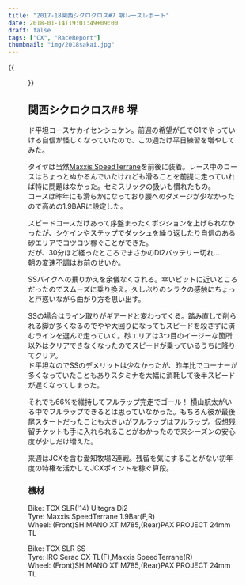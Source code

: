 ```yaml
---
title: "2017-18関西シクロクロス#7 堺レースレポート"
date: 2018-01-14T19:01:49+09:00
draft: false
tags: ["CX", "RaceReport"]
thumbnail: "img/2018sakai.jpg"
---
```

{{<figure src="/img/2018sakai.jpg">}}
## 関西シクロクロス#8 堺
ド平坦コースサカイセンシュケン。前週の希望が丘でC1でやっていける自信が怪しくなっていたので、この週だけ平日練習を増やしてみた。

タイヤは当然[Maxxis SpeedTerrane](http://amzn.to/2Fd1SiG)を前後に装着。レース中のコースはちょっとぬかるんでいたけれども滑ることを前提に走っていれば特に問題はなかった。セミスリックの扱いも慣れたもの。\
コースは昨年にも滑らかになっており腰へのダメージが少なかったので高めの1.9BARに設定した。

スピードコースだけあって序盤まったくポジションを上げられなかったが、シケインやステップでダッシュを繰り返したり自信のある砂エリアでコツコツ稼ぐことができた。\
だが、30分ほど経ったところでまさかのDi2バッテリー切れ…\
朝の変速不調はお前のせいか。

SSバイクへの乗りかえを余儀なくされる。幸いピットに近いところだったのでスムーズに乗り換え。久しぶりのシラクの感触にちょっと戸惑いながら曲がり方を思い出す。

SSの場合はライン取りがギアードと変わってくる。踏み直しで削られる脚が多くなるのでやや大回りになってもスピードを殺さずに済むラインを選んで走っていく。砂エリアは3つ目のイージーな箇所以外はクリアできなくなったのでスピードが乗っているうちに降りてクリア。\
ド平坦なのでSSのデメリットは少なかったが、昨年比でコーナーが多くなっていたこともありスタミナを大幅に消耗して後半スピードが遅くなってしまった。

それでも66%を維持してフルラップ完走でゴール！
横山航太がいる中でフルラップできるとは思っていなかった。もちろん彼が最後尾スタートだったことも大きいがフルラップはフルラップ。仮想残留チケットも手に入れられることがわかったので来シーズンの安心度が少しだけ増えた。

来週はJCXを含む愛知牧場2連戦。残留を気にすることがない初年度の特権を活かしてJCXポイントを稼ぐ算段。

### 機材
Bike: TCX SLR('14) Ultegra Di2\
Tyre: Maxxis SpeedTerrane 1.9Bar(F,R)\
Wheel: (Front)SHIMANO XT M785,(Rear)PAX PROJECT 24mm TL

Bike: TCX SLR SS\
Tyre: IRC Serac CX TL(F),Maxxis SpeedTerrane(R)\
Wheel: (Front)SHIMANO XT M785,(Rear)PAX PROJECT 24mm TL
